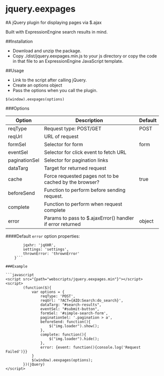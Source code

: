jquery.eexpages
===

#A jQuery plugin for displaying pages via $.ajax

Built with ExpressionEngine search results in mind.


##Installation

+ Download and unzip the package. 
+ Copy ./dist/jquery.eexpages.min.js
to your js directory or copy the code in that file to an ExpressionEngine
JavaScript template.

##Usage

+ Link to the script after calling jQuery.
+ Create an options object
+ Pass the options when you call the plugin.

`$(window).eexpages(options)`

###Options

| Option | Description | Default |
| --- | --- | --- | 
| reqType | Request type: POST/GET | POST |
| reqUrl | URL of request | |
| formSel | Selector for form | form |
| eventSel | Selector for click event to fetch URL | |
| paginationSel | Selector for pagination links | |
| dataTarg | Target for returned request | |
| cache | Force requested pages not to be cached by the browser? | true |
| beforeSend | Function to perform before sending request. | |
| complete | Function to perform when request complete | |
| error | Params to pass to $.ajaxError() handler if error returned | object |

####Default ```error``` option properties:

```{ event:function(){},
		jqxhr: 'jqXHR',
		settings: 'settings',
		thrownError: 'thrownError'
	}```
	
###Example
	
```javascript
<script src="{path="webscripts/jquery.eexpages.min"}"></script>
<script>
		(function($){
			var options = {
				reqType: 'POST',
				reqUrl: '?ACT={AID:Search:do_search}',
				dataTarg: "#search-results",
				eventSel: "#submit-button",
				formSel: '#simple-search-form',
				paginationSel: '.pagination > a',
				beforeSend: function(){
					$("img.loader").show();
				},
				complete: function(){
					$("img.loader").hide();
				},
				error: {event: function(){console.log('Request Failed')}}
			}
			$(window).eexpages(options);
		})(jQuery)
</script>
```
	
